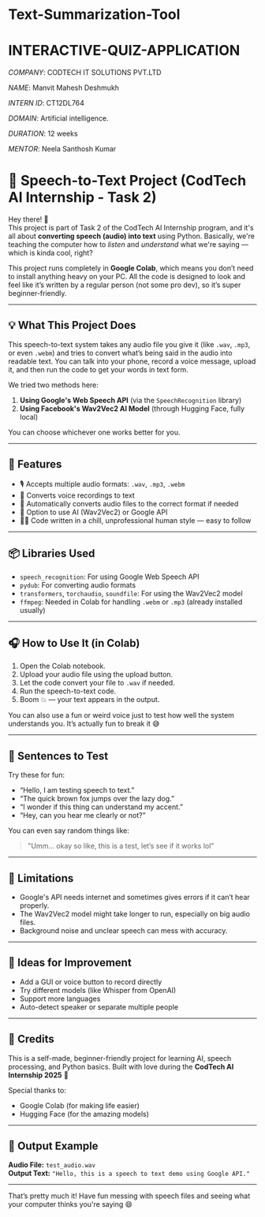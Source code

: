 # Text-Summarization-Tool

# INTERACTIVE-QUIZ-APPLICATION

*COMPANY*: CODTECH IT SOLUTIONS PVT.LTD

*NAME*: Manvit Mahesh Deshmukh

*INTERN ID*: CT12DL764

*DOMAIN*: Artificial intelligence.

*DURATION*: 12 weeks

*MENTOR*:  Neela Santhosh Kumar


# 🧠 Speech-to-Text Project (CodTech AI Internship - Task 2)

Hey there! 👋  
This project is part of Task 2 of the CodTech AI Internship program, and it's all about **converting speech (audio) into text** using Python. Basically, we're teaching the computer how to *listen* and *understand* what we're saying — which is kinda cool, right?

This project runs completely in **Google Colab**, which means you don’t need to install anything heavy on your PC. All the code is designed to look and feel like it’s written by a regular person (not some pro dev), so it’s super beginner-friendly.

---

## 💡 What This Project Does

This speech-to-text system takes any audio file you give it (like `.wav`, `.mp3`, or even `.webm`) and tries to convert what’s being said in the audio into readable text. You can talk into your phone, record a voice message, upload it, and then run the code to get your words in text form.

We tried two methods here:
1. **Using Google's Web Speech API** (via the `SpeechRecognition` library)
2. **Using Facebook's Wav2Vec2 AI Model** (through Hugging Face, fully local)

You can choose whichever one works better for you.

---

## 🚀 Features

- 🎙 Accepts multiple audio formats: `.wav`, `.mp3`, `.webm`
- 📢 Converts voice recordings to text
- 🔄 Automatically converts audio files to the correct format if needed
- 🤖 Option to use AI (Wav2Vec2) or Google API
- 👨‍💻 Code written in a chill, unprofessional human style — easy to follow

---

## 📦 Libraries Used

- `speech_recognition`: For using Google Web Speech API
- `pydub`: For converting audio formats
- `transformers`, `torchaudio`, `soundfile`: For using the Wav2Vec2 model
- `ffmpeg`: Needed in Colab for handling `.webm` or `.mp3` (already installed usually)

---

## 🎧 How to Use It (in Colab)

1. Open the Colab notebook.
2. Upload your audio file using the upload button.
3. Let the code convert your file to `.wav` if needed.
4. Run the speech-to-text code.
5. Boom 💥 — your text appears in the output.

You can also use a fun or weird voice just to test how well the system understands you. It’s actually fun to break it 😅

---

## 🧪 Sentences to Test

Try these for fun:
- “Hello, I am testing speech to text.”
- “The quick brown fox jumps over the lazy dog.”
- “I wonder if this thing can understand my accent.”
- “Hey, can you hear me clearly or not?”

You can even say random things like:
> "Umm... okay so like, this is a test, let’s see if it works lol"

---

## 📌 Limitations

- Google's API needs internet and sometimes gives errors if it can’t hear properly.
- The Wav2Vec2 model might take longer to run, especially on big audio files.
- Background noise and unclear speech can mess with accuracy.

---

## 🔮 Ideas for Improvement

- Add a GUI or voice button to record directly
- Try different models (like Whisper from OpenAI)
- Support more languages
- Auto-detect speaker or separate multiple people

---

## 🤝 Credits

This is a self-made, beginner-friendly project for learning AI, speech processing, and Python basics. Built with love during the **CodTech AI Internship 2025** 💙

Special thanks to:
- Google Colab (for making life easier)
- Hugging Face (for the amazing models)

---

## 📂 Output Example

**Audio File:** `test_audio.wav`  
**Output Text:** `"Hello, this is a speech to text demo using Google API."`

---

That’s pretty much it! Have fun messing with speech files and seeing what your computer thinks you're saying 😄
